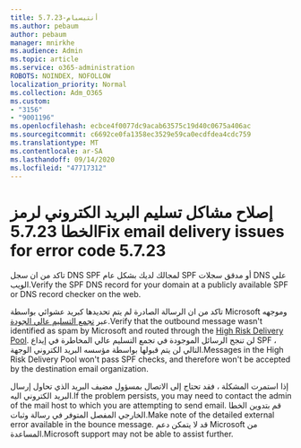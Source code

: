 ```yaml
---
title: أنتيسبام-5.7.23
ms.author: pebaum
author: pebaum
manager: mnirkhe
ms.audience: Admin
ms.topic: article
ms.service: o365-administration
ROBOTS: NOINDEX, NOFOLLOW
localization_priority: Normal
ms.collection: Adm_O365
ms.custom:
- "3156"
- "9001196"
ms.openlocfilehash: ecbce4f0077dc9acab63575c19d40c0675a406ac
ms.sourcegitcommit: c6692ce0fa1358ec3529e59ca0ecdfdea4cdc759
ms.translationtype: MT
ms.contentlocale: ar-SA
ms.lasthandoff: 09/14/2020
ms.locfileid: "47717312"
---
```

# <a name="fix-email-delivery-issues-for-error-code-5723"></a><span data-ttu-id="ae0ab-102">إصلاح مشاكل تسليم البريد الكتروني لرمز الخطا 5.7.23</span><span class="sxs-lookup"><span data-stu-id="ae0ab-102">Fix email delivery issues for error code 5.7.23</span></span>

<span data-ttu-id="ae0ab-103">تاكد من ان سجل DNS SPF لمجالك لديك بشكل عام SPF أو مدقق سجلات DNS علي الويب.</span><span class="sxs-lookup"><span data-stu-id="ae0ab-103">Verify the SPF DNS record for your domain at a publicly available SPF or DNS record checker on the web.</span></span>

<span data-ttu-id="ae0ab-104">تاكد من ان الرسالة الصادرة لم يتم تحديدها كبريد عشوائي بواسطة Microsoft وموجهه عبر [تجمع التسليم عالي الجودة](https://docs.microsoft.com/microsoft-365/security/office-365-security/high-risk-delivery-pool-for-outbound-messages).</span><span class="sxs-lookup"><span data-stu-id="ae0ab-104">Verify that the outbound message wasn't identified as spam by Microsoft and routed through the [High Risk Delivery Pool](https://docs.microsoft.com/microsoft-365/security/office-365-security/high-risk-delivery-pool-for-outbound-messages).</span></span> <span data-ttu-id="ae0ab-105">لن تنجح الرسائل الموجودة في تجمع التسليم عالي المخاطرة في إيداع SPF ، التالي لن يتم قبولها بواسطة مؤسسه البريد الكتروني الوجهة.</span><span class="sxs-lookup"><span data-stu-id="ae0ab-105">Messages in the High Risk Delivery Pool won't pass SPF checks, and therefore won't be accepted by the destination email organization.</span></span>

<span data-ttu-id="ae0ab-106">إذا استمرت المشكلة ، فقد تحتاج إلى الاتصال بمسؤول مضيف البريد الذي تحاول إرسال البريد الكتروني اليه.</span><span class="sxs-lookup"><span data-stu-id="ae0ab-106">If the problem persists, you may need to contact the admin of the mail host to which you are attempting to send email.</span></span> <span data-ttu-id="ae0ab-107">قم بتدوين الخطا الخارجي المفصل المتوفر في رسالة وثبات.</span><span class="sxs-lookup"><span data-stu-id="ae0ab-107">Make note of the detailed external error available in the bounce message.</span></span> <span data-ttu-id="ae0ab-108">قد لا يتمكن دعم Microsoft من المساعدة.</span><span class="sxs-lookup"><span data-stu-id="ae0ab-108">Microsoft support may not be able to assist further.</span></span>
